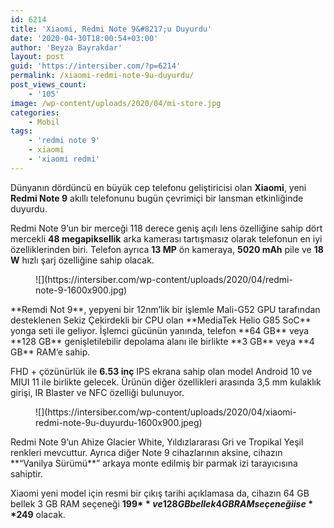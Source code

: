 ```yaml
---
id: 6214
title: 'Xiaomi, Redmi Note 9&#8217;u Duyurdu'
date: '2020-04-30T18:00:54+03:00'
author: 'Beyza Bayrakdar'
layout: post
guid: 'https://intersiber.com/?p=6214'
permalink: /xiaomi-redmi-note-9u-duyurdu/
post_views_count:
    - '105'
image: /wp-content/uploads/2020/04/mi-store.jpg
categories:
    - Mobil
tags:
    - 'redmi note 9'
    - xiaomi
    - 'xiaomi redmi'
---
```


Dünyanın dördüncü en büyük cep telefonu geliştiricisi olan **Xiaomi**, yeni **Redmi Note 9** akıllı telefonunu bugün çevrimiçi bir lansman etkinliğinde duyurdu.

Redmi Note 9’un bir merceği 118 derece geniş açılı lens özelliğine sahip dört mercekli **48 megapiksellik** arka kamerası tartışmasız olarak telefonun en iyi özelliklerinden biri. Telefon ayrıca **13 MP** ön kameraya, **5020 mAh** pile ve **18 W** hızlı şarj özelliğine sahip olacak.

<figure class="wp-block-image size-large">![](https://intersiber.com/wp-content/uploads/2020/04/redmi-note-9-1600x900.jpg)</figure>**Remdi Not 9**, yepyeni bir 12nm’lik bir işlemle Mali-G52 GPU tarafından desteklenen Sekiz Çekirdekli bir CPU olan **MediaTek Helio G85 SoC** yonga seti ile geliyor. İşlemci gücünün yanında, telefon **64 GB** veya **128 GB** genişletilebilir depolama alanı ile birlikte **3 GB** veya **4 GB** RAM’e sahip.

FHD + çözünürlük ile **6.53 inç** IPS ekrana sahip olan model Android 10 ve MIUI 11 ile birlikte gelecek. Ürünün diğer özellikleri arasında 3,5 mm kulaklık girişi, IR Blaster ve NFC özelliği bulunuyor.

<figure class="wp-block-image size-large">![](https://intersiber.com/wp-content/uploads/2020/04/xiaomi-redmi-note-9u-duyurdu-1600x900.jpeg)</figure>Redmi Note 9’un Ahize Glacier White, Yıldızlararası Gri ve Tropikal Yeşil renkleri mevcuttur. Ayrıca diğer Note 9 cihazlarının aksine, cihazın **“Vanilya Sürümü**” arkaya monte edilmiş bir parmak izi tarayıcısına sahiptir.

Xiaomi yeni model için resmi bir çıkış tarihi açıklamasa da, cihazın 64 GB bellek 3 GB RAM seçeneği **199$** ve 128 GB bellek 4 GB RAM seçeneği ise **249$** olacak.